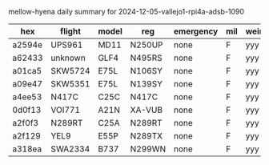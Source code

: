 mellow-hyena daily summary for 2024-12-05-vallejo1-rpi4a-adsb-1090

|hex|flight|model|reg|emergency|mil|weirdo|
|--|--|--|--|--|--|--|
|a2594e|UPS961|MD11|N250UP|none|F|yyy|
|a62433|unknown|GLF4|N495RS|none|F|yyy|
|a01ca5|SKW5724|E75L|N106SY|none|F|yyy|
|a09e47|SKW5351|E75L|N139SY|none|F|yyy|
|a4ee53|N417C|C25C|N417C|none|F|yyy|
|0d0f13|VOI771|A21N|XA-VUB|none|F|yyy|
|a2f0f3|N289RT|C25A|N289RT|none|F|yyy|
|a2f129|YEL9|E55P|N289TX|none|F|yyy|
|a318ea|SWA2334|B737|N299WN|none|F|yyy|
